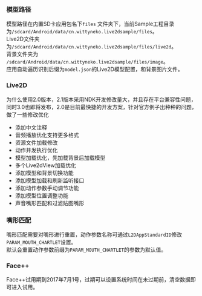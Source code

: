 ### 模型路径
模型路径在内置SD卡应用包名下`files` 文件夹下，当前Sample工程目录为`/sdcard/Android/data/cn.wittyneko.live2dsample/files`。<br/>
Live2D文件夹为`/sdcard/Android/data/cn.wittyneko.live2dsample/files/live2d`。<br/>
背景文件夹为 `/sdcard/Android/data/cn.wittyneko.live2dsample/files/image`。<br/>
应用自动遍历识别后缀为`model.json`的Live2D模型配置，和背景图片文件。<br/>

### Live2D 
为什么使用2.0版本，2.1版本采用NDK开发修改量大，并且存在平台兼容性问题，同时3.0也即将发布，2.0是目前最快捷的开发方案，针对官方例子出种种的问题，做了一些修改优化
- 添加中文注释
- 音频播放优化支持更多格式
- 资源文件加载修改
- 动作并发执行优化
- 模型加载优化，先加载背景后加载模型
- 多个Live2dView加载优化
- 添加模型和背景切换功能
- 添加模型加载和刷新监听接口
- 添加动作参数手动调节功能
- 添加模型位置调整功能
- 声音嘴形匹配和过滤贴图嘴形

### 嘴形匹配
嘴形匹配需要对嘴形进行重置，动作参数名称可通过`L2DAppStandardID`修改`PARAM_MOUTH_CHARTLET`设置。<br/>
默认会重置动作参数前缀为`PARAM_MOUTH_CHARTLET`的参数为默认值。

### Face++ 
Face++试用期到2017年7月1号，过期可以设置系统时间在未过期前，清空数据即可进入试用。